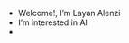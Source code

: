 -  Welcome!, I’m Layan Alenzi
-  I’m interested in AI
-  

<!---
Layan-717/Layan-717 is a ✨ special ✨ repository because its `README.md` (this file) appears on your GitHub profile.
You can click the Preview link to take a look at your changes.
--->
